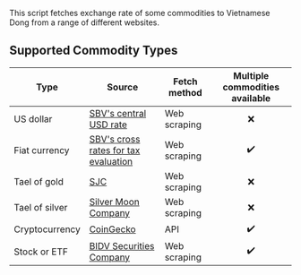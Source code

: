 This script fetches exchange rate of some commodities to Vietnamese Dong from a range of different websites.

## Supported Commodity Types

| Type           | Source                                                                                   | Fetch method | Multiple commodities available |
|----------------|------------------------------------------------------------------------------------------|--------------|:------------------------------:|
| US dollar      | [SBV's central USD rate](https://www.sbv.gov.vn/TyGia/faces/Aiber.jspx)                  | Web scraping | :x:                            |
| Fiat currency  | [SBV's cross rates for tax evaluation](https://www.sbv.gov.vn/TyGia/faces/Erfciaed.jspx) | Web scraping | :heavy_check_mark:             |
| Tael of gold   | [SJC](http://sjc.com.vn/giavang)                                                         | Web scraping | :x:                            |
| Tael of silver | [Silver Moon Company](http://http://www.bacmattrang.com/)                                | Web scraping | :x:                            |
| Cryptocurrency | [CoinGecko](https://www.coingecko.com/api)                                               | API          | :heavy_check_mark:             |
| Stock or ETF   | [BIDV Securities Company](http://www.bsc.com.vn)                                         | Web scraping | :heavy_check_mark:             |
